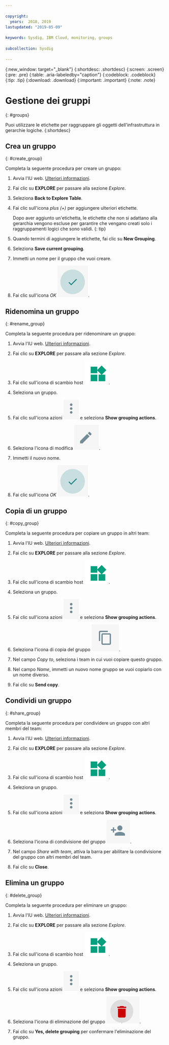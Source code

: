 ```yaml
---

copyright:
  years:  2018, 2019
lastupdated: "2019-05-09"

keywords: Sysdig, IBM Cloud, monitoring, groups

subcollection: Sysdig

---
```


{:new_window: target="_blank"}
{:shortdesc: .shortdesc}
{:screen: .screen}
{:pre: .pre}
{:table: .aria-labeledby="caption"}
{:codeblock: .codeblock}
{:tip: .tip}
{:download: .download}
{:important: .important}
{:note: .note}

# Gestione dei gruppi
{: #groups}

Puoi utilizzare le etichette per raggruppare gli oggetti dell'infrastruttura in gerarchie logiche.
{:shortdesc}

## Crea un gruppo
{: #create_group}

Completa la seguente procedura per creare un gruppo:

1. Avvia l'IU web. [Ulteriori informazioni](/docs/services/Monitoring-with-Sysdig?topic=Sysdig-launch#launch). 

2. Fai clic su **EXPLORE** per passare alla sezione *Explore*.

3. Seleziona **Back to Explore Table**.

4. Fai clic sull'icona *plus (+)* per aggiungere ulteriori etichette.

    Dopo aver aggiunto un'etichetta, le etichette che non si adattano alla gerarchia vengono escluse per garantire che vengano creati solo i raggruppamenti logici che sono validi.
    {: tip}

5. Quando termini di aggiungere le etichette, fai clic su **New Grouping**.

6. Seleziona **Save current grouping**.

7. Immetti un nome per il gruppo che vuoi creare.

8. Fai clic sull'icona *OK* ![icona OK](images/ok.png).

## Ridenomina un gruppo
{: #rename_group}

Completa la seguente procedura per ridenominare un gruppo:

1. Avvia l'IU web. [Ulteriori informazioni](/docs/services/Monitoring-with-Sysdig?topic=Sysdig-launch#launch). 

2. Fai clic su **EXPLORE** per passare alla sezione *Explore*.

3. Fai clic sull'icona di scambio host ![Icona di scambio host](images/switch_hosts.png).

4. Seleziona un gruppo.

5. Fai clic sull'icona azioni ![Icona tre punti](images/actions.png) e seleziona **Show grouping actions**.

6. Seleziona l'icona di modifica ![Icona matita](images/edit.png).

7. Immetti il nuovo nome.

8. Fai clic sull'icona *OK* ![icona OK](images/ok.png).




## Copia di un gruppo
{: #copy_group}

Completa la seguente procedura per copiare un gruppo in altri team:

1. Avvia l'IU web. [Ulteriori informazioni](/docs/services/Monitoring-with-Sysdig?topic=Sysdig-launch#launch). 

2. Fai clic su **EXPLORE** per passare alla sezione *Explore*.

3. Fai clic sull'icona di scambio host ![Icona di scambio host](images/switch_hosts.png).

4. Seleziona un gruppo.

5. Fai clic sull'icona azioni ![Icona tre punti](images/actions.png) e seleziona **Show grouping actions**.

6. Seleziona l'icona di copia del gruppo ![icona di copia](images/copy.png).

7. Nel campo *Copy to*, seleziona i team in cui vuoi copiare questo gruppo.

8. Nel campo *Name*, immetti un nuovo nome gruppo se vuoi copiarlo con un nome diverso.

9. Fai clic su **Send copy**.



## Condividi un gruppo
{: #share_group}

Completa la seguente procedura per condividere un gruppo con altri membri del team:

1. Avvia l'IU web. [Ulteriori informazioni](/docs/services/Monitoring-with-Sysdig?topic=Sysdig-launch#launch). 

2. Fai clic su **EXPLORE** per passare alla sezione *Explore*.

3. Fai clic sull'icona di scambio host ![Icona di scambio host](images/switch_hosts.png).

4. Seleziona un gruppo.

5. Fai clic sull'icona azioni ![Icona tre punti](images/actions.png) e seleziona **Show grouping actions**.

6. Seleziona l'icona di condivisione del gruppo ![icona di condivisione](images/share.png).

7. Nel campo *Share with team*, attiva la barra per abilitare la condivisione del gruppo con altri membri del team.

8. Fai clic su **Close**.



## Elimina un gruppo
{: #delete_group}

Completa la seguente procedura per eliminare un gruppo:

1. Avvia l'IU web. [Ulteriori informazioni](/docs/services/Monitoring-with-Sysdig?topic=Sysdig-launch#launch). 

2. Fai clic su **EXPLORE** per passare alla sezione *Explore*.

3. Fai clic sull'icona di scambio host ![Icona di scambio host](images/switch_hosts.png).

4. Seleziona un gruppo.

5. Fai clic sull'icona azioni ![Icona tre punti](images/actions.png) e seleziona **Show grouping actions**.

6. Seleziona l'icona di eliminazione del gruppo ![icona di eliminazione](images/delete.png).

7. Fai clic su **Yes, delete grouping** per confermare l'eliminazione del gruppo.






